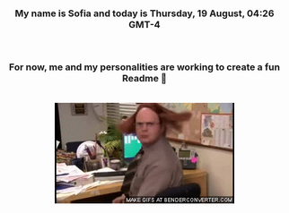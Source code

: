 


<div align="center">
<h3 >My name is Sofia and today is Thursday, 19 August, 04:26 GMT-4</h3><br>
<h3 >For now, me and my personalities are working to create a fun Readme 👋
</h3><br>
<img src='img/dwight.gif' alt='working...'/>
</div>
